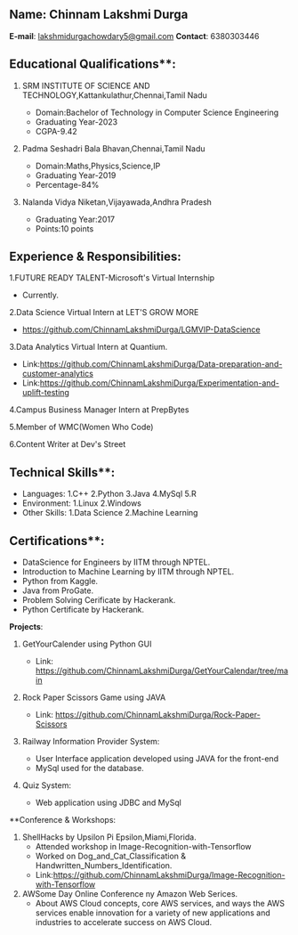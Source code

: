 ## Name: Chinnam Lakshmi Durga
**E-mail**: lakshmidurgachowdary5@gmail.com
**Contact**: 6380303446

## Educational Qualifications**: 

1. SRM INSTITUTE OF SCIENCE AND TECHNOLOGY,Kattankulathur,Chennai,Tamil Nadu
   * Domain:Bachelor of Technology in Computer Science Engineering 
   * Graduating Year-2023
   * CGPA-9.42
 
2. Padma Seshadri Bala Bhavan,Chennai,Tamil Nadu
   * Domain:Maths,Physics,Science,IP
   * Graduating Year-2019
   * Percentage-84%
 
3. Nalanda Vidya Niketan,Vijayawada,Andhra Pradesh
   * Graduating Year:2017
   * Points:10 points

## Experience & Responsibilities:

1.FUTURE READY TALENT-Microsoft's Virtual Internship
  * Currently.

2.Data Science Virtual Intern at LET'S GROW MORE
  * https://github.com/ChinnamLakshmiDurga/LGMVIP-DataScience
  
3.Data Analytics Virtual Intern at Quantium.
  * Link:https://github.com/ChinnamLakshmiDurga/Data-preparation-and-customer-analytics
  * Link:https://github.com/ChinnamLakshmiDurga/Experimentation-and-uplift-testing

4.Campus Business Manager Intern at PrepBytes

5.Member of WMC(Women Who Code)

6.Content Writer at Dev's Street

## Technical Skills**:

* Languages:
    1.C++
    2.Python
    3.Java
    4.MySql
    5.R
* Environment:
    1.Linux
    2.Windows
* Other Skills:
    1.Data Science
    2.Machine Learning

## Certifications**:
  
* DataScience for Engineers by IITM through NPTEL.
* Introduction to Machine Learning by IITM through NPTEL.
* Python from Kaggle.
* Java from ProGate.
* Problem Solving Cerificate by Hackerank.
* Python Certificate by Hackerank.

**Projects**:

1. GetYourCalender using Python GUI
   * Link: https://github.com/ChinnamLakshmiDurga/GetYourCalendar/tree/main

2. Rock Paper Scissors Game using JAVA
   * Link: https://github.com/ChinnamLakshmiDurga/Rock-Paper-Scissors

2. Railway Information Provider System:
   * User Interface application developed using JAVA for the front-end
   * MySql used for the database.

3. Quiz System:
   * Web application using JDBC and MySql

**Conference & Workshops:
1. ShellHacks by Upsilon Pi Epsilon,Miami,Florida.
   * Attended workshop in Image-Recognition-with-Tensorflow
   * Worked on Dog_and_Cat_Classification & Handwritten_Numbers_Identification.
   * Link:https://github.com/ChinnamLakshmiDurga/Image-Recognition-with-Tensorflow
2. AWSome Day Online Conference ny Amazon Web Serices.
   * About AWS Cloud concepts, core AWS services, and ways the AWS  services enable innovation for a variety of new applications and industries to accelerate success on AWS Cloud.


   


